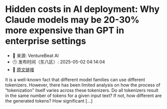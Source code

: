 # Hidden costs in AI deployment: Why Claude models may be 20-30% more expensive than GPT in enterprise settings
- 📅 来源: VentureBeat AI
- 🕒 发布时间（东八区）: 2025-05-02 04:14:04
- 🔗 [原文链接](https://venturebeat.com/ai/hidden-costs-in-ai-deployment-why-claude-models-may-be-20-30-more-expensive-than-gpt-in-enterprise-settings/)

<p>It is a well-known fact that different model families can use different tokenizers. However, there has been limited analysis on how the process of “tokenization” itself varies across these tokenizers. Do all tokenizers result in the same number of tokens for a given input text? If not, how different are the generated tokens? How significant&#160;[&#8230;]
</p>